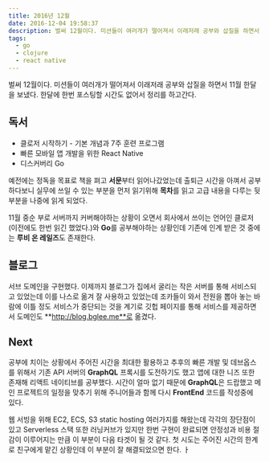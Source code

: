 ```yaml
---
title: 2016년 12월
date: 2016-12-04 19:58:37
description: 벌써 12월이다. 미션들이 여러개가 떨어져서 이래저래 공부와 삽질을 하면서 11월 한달을 보냈다. 한달에 한번 포스팅할 시간도 없어서 정리를 하고간다.
tags:
  - go
  - clojure
  - react native
---
```


벌써 12월이다. 미션들이 여러개가 떨어져서 이래저래 공부와 삽질을 하면서 11월 한달을 보냈다. 한달에 한번 포스팅할 시간도 없어서 정리를 하고간다.

## 독서

* 클로저 시작하기 - 기본 개념과 7주 훈련 프로그램
* 빠른 모바일 앱 개발을 위한 React Native
* 디스커버리 Go

예전에는 정독을 목표로 책을 펴고 **서문**부터 읽어나갔었는데 출퇴근 시간을 아껴서 공부하다보니 실무에 쓰일 수 있는 부분을 먼저 읽기위해 **목차**를 읽고 고급 내용을 다루는 뒷 부분을 나중에 읽게 되었다.

11월 중순 부로 서버까지 커버해야하는 상황이 오면서 회사에서 쓰이는 언어인 클로저(이전에도 한번 읽긴 했었다.)와 **Go**를 공부해야하는 상황인데 기존에 인계 받은 것 중에는 **루비 온 레일즈**도 존재한다.

## 블로그

서브 도메인을 구현했다. 이제까지 블로그가 집에서 굴리는 작은 서버를 통해 서비스되고 있었는데 이를 나스로 옮겨 잘 사용하고 있었는데 조카들이 와서 전원을 뽑아 놓는 바람에 이틀 정도 서비스가 중단되는 것을 계기로 깃헙 페이지를 통해 서비스를 제공하면서 도메인도 **http://blog.bglee.me**로 옮겼다.

## Next

공부에 치이는 상황에서 주어진 시간을 최대한 활용하고 추후의 빠른 개발 및 데브옵스를 위해서 기존 API 서버의 **GraphQL** 프록시를 도전하기도 했고 앱에 대한 니즈 또한 존재해 리액트 네이티브를 공부했다. 시간이 얼마 없기 때문에 **GraphQL**은 드랍했고 메인 프로젝트의 일정을 맞추기 위해 주니어들과 함께 다시 **FrontEnd** 코드를 작성중에 있다.

웹 서빙을 위해 EC2, ECS, S3 static hosting 여러가지를 해왔는데 각각의 장단점이 있고 Serverless 스택 또한 러닝커브가 있지만 한번 구현이 완료되면 안정성과 비용 절감이 이루어지는 만큼 이 부분이 다음 타겟이 될 것 같다. 첫 시도는 주어진 시간의 한계로 친구에게 맡긴 상황인데 이 부분이 잘 해결되었으면 한다.
                                 ㅏ